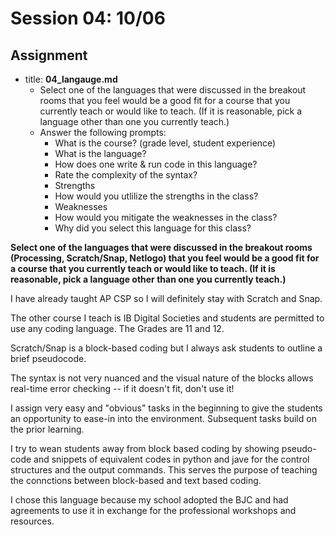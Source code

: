 # Session 04: 10/06
## Assignment
* title: **04_langauge.md**
  * Select one of the languages that were discussed in the breakout rooms that you feel would be a good fit for a course that you currently teach or would like to teach. (If it is reasonable, pick a language other than one you currently teach.)
  * Answer the following prompts:
    - What is the course? (grade level, student experience)
    - What is the language?
    - How does one write & run code in this language?
    - Rate the complexity of the syntax?
    - Strengths
    - How would you utlilize the strengths in the class?
    - Weaknesses
    - How would you mitigate the weaknesses in the class?
    - Why did you select this language for this class?


**Select one of the languages that were discussed in the breakout rooms (Processing, Scratch/Snap, Netlogo) that you feel would be a good fit for a course that you currently teach or would like to teach. (If it is reasonable, pick a language other than one you currently teach.)**

I have already taught AP CSP so I will definitely stay with Scratch and Snap.

The other course I teach is IB Digital Societies and students are permitted to use any coding language. The Grades are 11 and 12.

Scratch/Snap is a block-based coding but I always ask students to outline a brief pseudocode.

The syntax is not very nuanced and the visual nature of the blocks allows real-time error checking -- if it doesn't fit, don't use it!

I assign very easy and "obvious" tasks in the beginning to give the students an opportunity to ease-in into the environment. Subsequent tasks build on the prior learning.

I try to wean students away from block based coding by showing pseudo-code and snippets of equivalent codes in python and jave for the control structures and the output commands. This serves the purpose of teaching the connctions between block-based and text based coding.

I chose this language because my school adopted the BJC and had agreements to use it in exchange for the professional workshops and resources.
